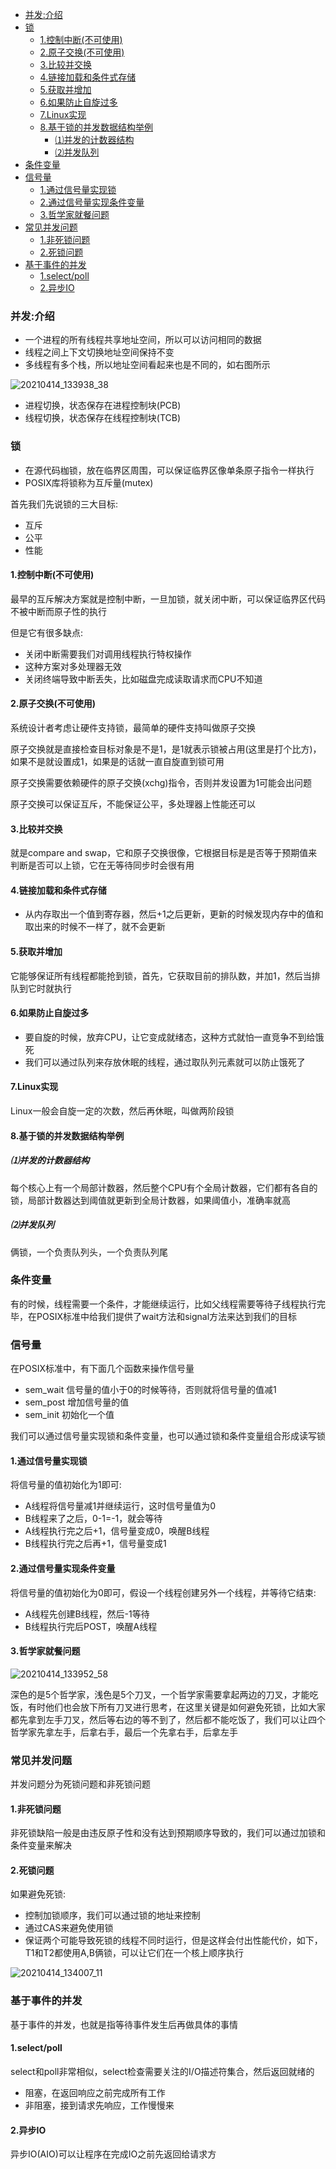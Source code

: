 - [并发:介绍](#-----)
- [锁](#-)
  * [1.控制中断(不可使用)](#1----------)
  * [2.原子交换(不可使用)](#2----------)
  * [3.比较并交换](#3-----)
  * [4.链接加载和条件式存储](#4----------)
  * [5.获取并增加](#5-----)
  * [6.如果防止自旋过多](#6--------)
  * [7.Linux实现](#7linux--)
  * [8.基于锁的并发数据结构举例](#8------------)
    + [⑴并发的计数器结构](#---------)
    + [⑵并发队列](#-----)
- [条件变量](#----)
- [信号量](#---)
  * [1.通过信号量实现锁](#1--------)
  * [2.通过信号量实现条件变量](#2-----------)
  * [3.哲学家就餐问题](#3-------)
- [常见并发问题](#------)
  * [1.非死锁问题](#1-----)
  * [2.死锁问题](#2----)
- [基于事件的并发](#-------)
  * [1.select/poll](#1select-poll)
  * [2.异步IO](#2--io)

### 并发:介绍
* 一个进程的所有线程共享地址空间，所以可以访问相同的数据
* 线程之间上下文切换地址空间保持不变
* 多线程有多个栈，所以地址空间看起来也是不同的，如右图所示

![20210414_133938_38](image/20210414_133938_38.png)

* 进程切换，状态保存在进程控制块(PCB)
* 线程切换，状态保存在线程控制块(TCB)

### 锁
* 在源代码枷锁，放在临界区周围，可以保证临界区像单条原子指令一样执行
* POSIX库将锁称为互斥量(mutex)

首先我们先说锁的三大目标:
* 互斥
* 公平
* 性能

#### 1.控制中断(不可使用)
最早的互斥解决方案就是控制中断，一旦加锁，就关闭中断，可以保证临界区代码不被中断而原子性的执行

但是它有很多缺点:
* 关闭中断需要我们对调用线程执行特权操作
* 这种方案对多处理器无效
* 关闭终端导致中断丢失，比如磁盘完成读取请求而CPU不知道

#### 2.原子交换(不可使用)
系统设计者考虑让硬件支持锁，最简单的硬件支持叫做原子交换

原子交换就是直接检查目标对象是不是1，是1就表示锁被占用(这里是打个比方)，如果不是就设置成1，如果是的话就一直自旋直到锁可用

原子交换需要依赖硬件的原子交换(xchg)指令，否则并发设置为1可能会出问题

原子交换可以保证互斥，不能保证公平，多处理器上性能还可以

#### 3.比较并交换
就是compare and swap，它和原子交换很像，它根据目标是是否等于预期值来判断是否可以上锁，它在无等待同步时会很有用

#### 4.链接加载和条件式存储
* 从内存取出一个值到寄存器，然后+1之后更新，更新的时候发现内存中的值和取出来的时候不一样了，就不会更新

#### 5.获取并增加
它能够保证所有线程都能抢到锁，首先，它获取目前的排队数，并加1，然后当排队到它时就执行

#### 6.如果防止自旋过多
* 要自旋的时候，放弃CPU，让它变成就绪态，这种方式就怕一直竞争不到给饿死
* 我们可以通过队列来存放休眠的线程，通过取队列元素就可以防止饿死了
#### 7.Linux实现
Linux一般会自旋一定的次数，然后再休眠，叫做两阶段锁
#### 8.基于锁的并发数据结构举例
##### ⑴并发的计数器结构
每个核心上有一个局部计数器，然后整个CPU有个全局计数器，它们都有各自的锁，局部计数器达到阈值就更新到全局计数器，如果阈值小，准确率就高

##### ⑵并发队列
俩锁，一个负责队列头，一个负责队列尾

### 条件变量
有的时候，线程需要一个条件，才能继续运行，比如父线程需要等待子线程执行完毕，在POSIX标准中给我们提供了wait方法和signal方法来达到我们的目标

### 信号量
在POSIX标准中，有下面几个函数来操作信号量
* sem_wait 信号量的值小于0的时候等待，否则就将信号量的值减1
* sem_post 增加信号量的值
* sem_init 初始化一个值

我们可以通过信号量实现锁和条件变量，也可以通过锁和条件变量组合形成读写锁
#### 1.通过信号量实现锁
将信号量的值初始化为1即可:
* A线程将信号量减1并继续运行，这时信号量值为0
* B线程来了之后，0-1=-1，就会等待
* A线程执行完之后+1，信号量变成0，唤醒B线程
* B线程执行完之后再+1，信号量变成1

#### 2.通过信号量实现条件变量
将信号量的值初始化为0即可，假设一个线程创建另外一个线程，并等待它结束:
* A线程先创建B线程，然后-1等待
* B线程执行完后POST，唤醒A线程
#### 3.哲学家就餐问题

![20210414_133952_58](image/20210414_133952_58.png)

深色的是5个哲学家，浅色是5个刀叉，一个哲学家需要拿起两边的刀叉，才能吃饭，有时他们也会放下所有刀叉进行思考，在这里关键是如何避免死锁，比如大家都先拿到左手刀叉，然后等右边的等不到了，然后都不能吃饭了，我们可以让四个哲学家先拿左手，后拿右手，最后一个先拿右手，后拿左手

### 常见并发问题
并发问题分为死锁问题和非死锁问题
#### 1.非死锁问题
非死锁缺陷一般是由违反原子性和没有达到预期顺序导致的，我们可以通过加锁和条件变量来解决
#### 2.死锁问题
如果避免死锁:
* 控制加锁顺序，我们可以通过锁的地址来控制
* 通过CAS来避免使用锁
* 保证两个可能导致死锁的线程不同时运行，但是这样会付出性能代价，如下，T1和T2都使用A,B俩锁，可以让它们在一个核上顺序执行

![20210414_134007_11](image/20210414_134007_11.png) 

### 基于事件的并发
基于事件的并发，也就是指等待事件发生后再做具体的事情

#### 1.select/poll
select和poll非常相似，select检查需要关注的I/O描述符集合，然后返回就绪的

* 阻塞，在返回响应之前完成所有工作
* 非阻塞，接到请求先响应，工作慢慢来

#### 2.异步IO
异步IO(AIO)可以让程序在完成IO之前先返回给请求方
